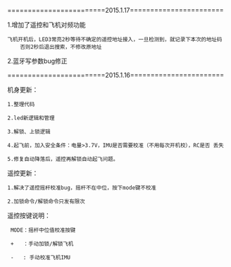 ﻿

========================2015.1.17=======================

1.增加了遥控和飞机对频功能

	飞机开机后，LED3常亮2秒等待不确定的遥控地址接入，一旦检测到，就记录下本次的地址码
        否则2秒后退出搜索，不修改原地址

2.蓝牙写参数bug修正

========================2015.1.16=======================

机身更新：


    1.整理代码
    
    2.led新逻辑和管理
    
    3.解锁、上锁逻辑
    
    4.起飞前，加入安全条件：电量>3.7V，IMU是否需要校准（不用每次开机校），RC是否 丢失
    
    5.修复自动降落后，遥控再解锁自动起飞问题。
    
遥控更新：


    1.解决了遥控摇杆校准bug，摇杆不在中位，按下mode键不校准
    
    2.加锁命令/解锁命令只发有限次
    
遥控按键说明：


     MODE：摇杆中位值校准按键
     
     +   ：手动加锁/解锁飞机
     
     -   : 手动校准飞机IMU

